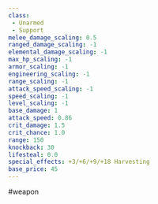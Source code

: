 ```yaml
---
class: 
 - Unarmed
 - Support
melee_damage_scaling: 0.5
ranged_damage_scaling: -1
elemental_damage_scaling: -1
max_hp_scaling: -1
armor_scaling: -1
engineering_scaling: -1
range_scaling: -1
attack_speed_scaling: -1
speed_scaling: -1
level_scaling: -1
base_damage: 1
attack_speed: 0.86
crit_damage: 1.5
crit_chance: 1.0
range: 150
knockback: 30
lifesteal: 0.0
special_effects: +3/+6/+9/+18 Harvesting
base_price: 45
---
```

#weapon